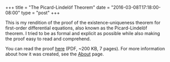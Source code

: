 +++
title = "The Picard-Lindelöf Theorem"
date = "2016-03-08T17:18:00-08:00"
type = "post"
+++

This is my rendition of the proof of the existence-uniqueness theorem
for first-order differential equations, also known as the
Picard-Lindelöf theorem. I tried to be as formal and explicit as
possible while also making the proof easy to read and comprehend.

You can read the proof [here][] (PDF, ~200 KB, 7 pages). For more
information about how it was created, see the [About] page.

[here]: /files/PicardLindelofTheorem.pdf
[about]: /about-this-site
